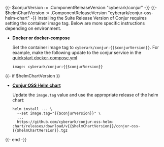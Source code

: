 {{- $conjurVersion := .ComponentReleaseVersion "cyberark/conjur" -}}
{{- $helmChartVersion := .ComponentReleaseVersion "cyberark/conjur-oss-helm-chart" -}}
Installing the Suite Release Version of Conjur requires setting the container image tag. Below are more specific instructions depending on environment.

+ **Docker or docker-compose**

  Set the container image tag to `cyberark/conjur:{{$conjurVersion}}`.
  For example, make the following update to the conjur service in the [quickstart docker-compose.yml](https://github.com/cyberark/conjur-quickstart/blob/master/docker-compose.yml)
  ```
  image: cyberark/conjur:{{$conjurVersion}}
  ```
{{- if $helmChartVersion }}

+ [**Conjur OSS Helm chart**](https://github.com/cyberark/conjur-oss-helm-chart)

  Update the `image.tag` value and use the appropriate release of the helm chart:
  ```
  helm install ... \
    --set image.tag="{{$conjurVersion}}" \
    ...
    https://github.com/cyberark/conjur-oss-helm-chart/releases/download/v{{$helmChartVersion}}/conjur-oss-{{$helmChartVersion}}.tgz
  ```
{{- end -}}
